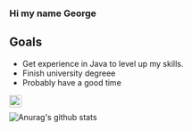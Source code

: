 ### Hi my name George

<!--
**Destrolaric/Destrolaric** is a ✨ _special_ ✨ repository because its `README.md` (this file) appears on your GitHub profile.
-->
## Goals
* Get experience in Java to level up my skills. 
* Finish university degreee
* Probably have a good time

[<img align="left" alt="destrolaric | YouTube" width="22px" src="https://cdn.jsdelivr.net/npm/simple-icons@v3/icons/telegram.svg" />][Telegram]
<br>

![Anurag's github stats](https://github-readme-stats.vercel.app/api?username=Destrolaric&count_private=true)

[mail]: fireshowel@gmail.com
[VK]: https://https://vk.com/destrolaric
[Telegram]: https://t.me/Zestaras
